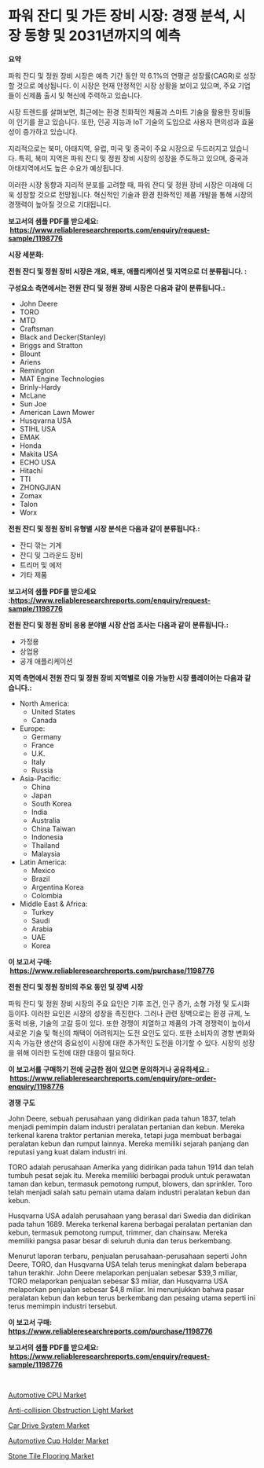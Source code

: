 <p><h1>파워 잔디 및 가든 장비 시장: 경쟁 분석, 시장 동향 및 2031년까지의 예측</h1></p><p><strong>요약</strong></p>
<p><p>파워 잔디 및 정원 장비 시장은 예측 기간 동안 약 6.1%의 연평균 성장률(CAGR)로 성장할 것으로 예상됩니다. 이 시장은 현재 안정적인 시장 상황을 보이고 있으며, 주요 기업들이 신제품 출시 및 혁신에 주력하고 있습니다.</p><p>시장 트렌드를 살펴보면, 최근에는 환경 친화적인 제품과 스마트 기술을 활용한 장비들이 인기를 끌고 있습니다. 또한, 인공 지능과 IoT 기술의 도입으로 사용자 편의성과 효율성이 증가하고 있습니다.</p><p>지리적으로는 북미, 아태지역, 유럽, 미국 및 중국이 주요 시장으로 두드러지고 있습니다. 특히, 북미 지역은 파워 잔디 및 정원 장비 시장의 성장을 주도하고 있으며, 중국과 아태지역에서도 높은 수요가 예상됩니다.</p><p>이러한 시장 동향과 지리적 분포를 고려할 때, 파워 잔디 및 정원 장비 시장은 미래에 더욱 성장할 것으로 전망됩니다. 혁신적인 기술과 환경 친화적인 제품 개발을 통해 시장의 경쟁력이 높아질 것으로 기대됩니다.</p></p>
<p><strong>보고서의 샘플 PDF를 받으세요: &nbsp;<a href="https://www.reliableresearchreports.com/enquiry/request-sample/1198776">https://www.reliableresearchreports.com/enquiry/request-sample/1198776</a></strong></p>
<p><strong>시장 세분화:</strong></p>
<p><strong> 전원 잔디 및 정원 장비 시장은 개요, 배포, 애플리케이션 및 지역으로 더 분류됩니다. :</strong></p>
<p><strong>구성요소 측면에서는 전원 잔디 및 정원 장비 시장은 다음과 같이 분류됩니다.:</strong></p>
<p><ul><li>John Deere</li><li>TORO</li><li>MTD</li><li>Craftsman</li><li>Black and Decker(Stanley)</li><li>Briggs and Stratton</li><li>Blount</li><li>Ariens</li><li>Remington</li><li>MAT Engine Technologies</li><li>Brinly-Hardy</li><li>McLane</li><li>Sun Joe</li><li>American Lawn Mower</li><li>Husqvarna USA</li><li>STIHL USA</li><li>EMAK</li><li>Honda</li><li>Makita USA</li><li>ECHO USA</li><li>Hitachi</li><li>TTI</li><li>ZHONGJIAN</li><li>Zomax</li><li>Talon</li><li>Worx</li></ul></p>
<p><strong> 전원 잔디 및 정원 장비 유형별 시장 분석은 다음과 같이 분류됩니다.:</strong></p>
<p><ul><li>잔디 깎는 기계</li><li>잔디 및 그라운드 장비</li><li>트리머 및 에저</li><li>기타 제품</li></ul></p>
<p><strong>보고서의 샘플 PDF를 받으세요 :<a href="https://www.reliableresearchreports.com/enquiry/request-sample/1198776">https://www.reliableresearchreports.com/enquiry/request-sample/1198776</a></strong></p>
<p><strong> 전원 잔디 및 정원 장비 응용 분야별 시장 산업 조사는 다음과 같이 분류됩니다.:</strong></p>
<p><ul><li>가정용</li><li>상업용</li><li>공개 애플리케이션</li></ul></p>
<p><strong>지역 측면에서 전원 잔디 및 정원 장비 지역별로 이용 가능한 시장 플레이어는 다음과 같습니다.:</strong></p>
<p><ul>
    <li>
        North America:
        <ul>
            <li>United States</li>
            <li>Canada</li>
        </ul>
    </li>
    <li>
        Europe:
        <ul>
            <li>Germany</li>
            <li>France</li>
            <li>U.K.</li>
            <li>Italy</li>
            <li>Russia</li>
        </ul>
    </li>
    <li>
        Asia-Pacific:
        <ul>
            <li>China</li>
            <li>Japan</li>
            <li>South Korea</li>
            <li>India</li>
            <li>Australia</li>
            <li>China Taiwan</li>
            <li>Indonesia</li>
            <li>Thailand</li>
            <li>Malaysia</li>
        </ul>
    </li>
    <li>
        Latin America:
        <ul>
            <li>Mexico</li>
            <li>Brazil</li>
            <li>Argentina Korea</li>
            <li>Colombia</li>
        </ul>
    </li>
    <li>
        Middle East & Africa:
        <ul>
            <li>Turkey</li>
            <li>Saudi</li>
            <li>Arabia</li>
            <li>UAE</li>
            <li>Korea</li>
        </ul>
    </li>
    </ul></p>
<p><strong>이 보고서 구매: &nbsp;<a href="https://www.reliableresearchreports.com/purchase/1198776">https://www.reliableresearchreports.com/purchase/1198776</a></strong></p>
<p><strong>전원 잔디 및 정원 장비의 주요 동인 및 장벽 시장</strong></p>
<p><p>파워 잔디 및 정원 장비 시장의 주요 요인은 기후 조건, 인구 증가, 소형 가정 및 도시화 등이다. 이러한 요인은 시장의 성장을 촉진한다. 그러나 관련 장벽으로는 환경 규제, 노동력 비용, 기술의 고갈 등이 있다. 또한 경쟁이 치열하고 제품의 가격 경쟁력이 높아서 새로운 기술 및 혁신의 채택이 어려워지는 도전 요인도 있다. 또한 소비자의 경향 변화와 지속 가능한 생산의 중요성이 시장에 대한 추가적인 도전을 야기할 수 있다. 시장의 성장을 위해 이러한 도전에 대한 대응이 필요하다.</p></p>
<p><strong>이 보고서를 구매하기 전에 궁금한 점이 있으면 문의하거나 공유하세요.: &nbsp;<a href="https://www.reliableresearchreports.com/enquiry/pre-order-enquiry/1198776">https://www.reliableresearchreports.com/enquiry/pre-order-enquiry/1198776</a></strong></p>
<p><strong>경쟁 구도</strong></p>
<p><p>John Deere, sebuah perusahaan yang didirikan pada tahun 1837, telah menjadi pemimpin dalam industri peralatan pertanian dan kebun. Mereka terkenal karena traktor pertanian mereka, tetapi juga membuat berbagai peralatan kebun dan rumput lainnya. Mereka memiliki sejarah panjang dan reputasi yang kuat dalam industri ini.</p><p>TORO adalah perusahaan Amerika yang didirikan pada tahun 1914 dan telah tumbuh pesat sejak itu. Mereka memiliki berbagai produk untuk perawatan taman dan kebun, termasuk pemotong rumput, blowers, dan sprinkler. Toro telah menjadi salah satu pemain utama dalam industri peralatan kebun dan kebun.</p><p>Husqvarna USA adalah perusahaan yang berasal dari Swedia dan didirikan pada tahun 1689. Mereka terkenal karena berbagai peralatan pertanian dan kebun, termasuk pemotong rumput, trimmer, dan chainsaw. Mereka memiliki pangsa pasar besar di seluruh dunia dan terus berkembang.</p><p>Menurut laporan terbaru, penjualan perusahaan-perusahaan seperti John Deere, TORO, dan Husqvarna USA telah terus meningkat dalam beberapa tahun terakhir. John Deere melaporkan penjualan sebesar $39,3 miliar, TORO melaporkan penjualan sebesar $3 miliar, dan Husqvarna USA melaporkan penjualan sebesar $4,8 miliar. Ini menunjukkan bahwa pasar peralatan kebun dan kebun terus berkembang dan pesaing utama seperti ini terus memimpin industri tersebut.</p></p>
<p><strong>이 보고서 구매: &nbsp; <a href="https://www.reliableresearchreports.com/purchase/1198776">https://www.reliableresearchreports.com/purchase/1198776</a></strong></p>
<p><strong>보고서의 샘플 PDF를 받으세요: &nbsp;<a href="https://www.reliableresearchreports.com/enquiry/request-sample/1198776">https://www.reliableresearchreports.com/enquiry/request-sample/1198776</a></strong><strong></strong></p>
<p>&nbsp;</p>
<p><p><a href="https://github.com/irfadac/Market-Research-Report-List-2/blob/main/automotive-cpu-market.md">Automotive CPU Market</a></p><p><a href="https://view.publitas.com/reportprime-1/anti-collision-obstruction-light-market-furnish-information-about-market-size-market-share-market-dynamics-and-projections-spanning-from-2023-to-2030/">Anti-collision Obstruction Light Market</a></p><p><a href="https://full-wildebeest-80b.notion.site/Car-Drive-System-Market-Centers-on-Aspects-such-as-Market-Growth-Market-Share-Market-Opportunity--5ff1392066444e83877d76c506178b15">Car Drive System Market</a></p><p><a href="https://github.com/ashepherd82/Market-Research-Report-List-3/blob/main/automotive-cup-holder-market.md">Automotive Cup Holder Market</a></p><p><a href="https://issuu.com/reportprime-2/docs/stone-tile-flooring-market-size-2030.pptx">Stone Tile Flooring Market</a></p></p>